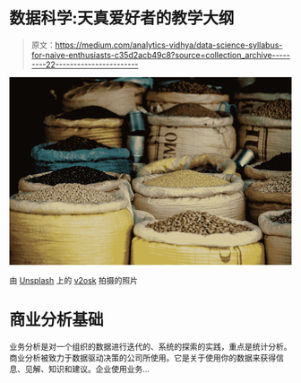 # 数据科学:天真爱好者的教学大纲

> 原文：<https://medium.com/analytics-vidhya/data-science-syllabus-for-naive-enthusiasts-c35d2acb49c8?source=collection_archive---------22----------------------->

![](img/a97da8cf4d4f0bf84633855e762f82d7.png)

由 [Unsplash](https://unsplash.com?utm_source=medium&utm_medium=referral) 上的 [v2osk](https://unsplash.com/@v2osk?utm_source=medium&utm_medium=referral) 拍摄的照片

# 商业分析基础

业务分析是对一个组织的数据进行迭代的、系统的探索的实践，重点是统计分析。商业分析被致力于数据驱动决策的公司所使用。它是关于使用你的数据来获得信息、见解、知识和建议。企业使用业务…